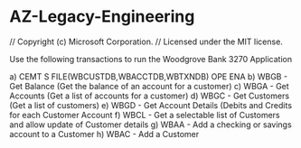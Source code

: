 
# AZ-Legacy-Engineering

// Copyright (c) Microsoft Corporation.
// Licensed under the MIT license.

Use the following transactions to run the Woodgrove Bank 3270 Application

   a) CEMT S FILE(WBCUSTDB,WBACCTDB,WBTXNDB) OPE ENA
   b) WBGB - Get Balance (Get the balance of an account for a customer)
   c) WBGA - Get Accounts (Get a list of accounts for a customer)
   d) WBGC - Get Customers (Get a list of customers)
   e) WBGD - Get Account Details (Debits and Credits for each Customer Account
   f) WBCL - Get a selectable list of Customers and allow update of Customer details
   g) WBAA - Add a checking or savings account to a Customer
   h) WBAC - Add a Customer
